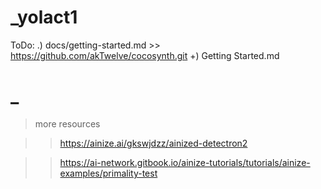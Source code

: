 # _yolact1

ToDo:
      .) docs/getting-started.md >> https://github.com/akTwelve/cocosynth.git
      +) Getting Started.md

# _

> more resources

>> https://ainize.ai/gkswjdzz/ainized-detectron2

>> https://ai-network.gitbook.io/ainize-tutorials/tutorials/ainize-examples/primality-test
